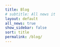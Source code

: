 ```yaml
---
title: Blog
# subtitle: All news it
layout: default
all_news: true
show_sidebar: false
sort: title
permalink: /blog/
---
```

